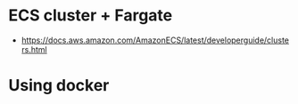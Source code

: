 # ECS cluster + Fargate
- https://docs.aws.amazon.com/AmazonECS/latest/developerguide/clusters.html

# Using docker


